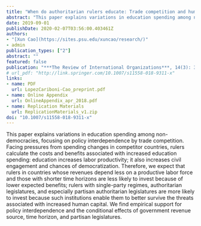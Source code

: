 ```yaml
---
title: "When do authoritarian rulers educate: Trade competition and human capital investment in Non-Democracies"
abstract: "This paper explains variations in education spending among non-democracies, focusing on policy interdependence by trade competition. Facing pressures from spending changes in competitor countries, rulers calculate the costs and benefits associated with increased education spending: education increases labor productivity; it also increases civil engagement and chances of democratization. Therefore, we expect that rulers in countries whose revenues depend less on a productive labor force and those with shorter time horizons are less likely to invest because of lower expected benefits; rulers with single-party regimes, authoritarian legislatures, and especially partisan authoritarian legislatures are more likely to invest because such institutions enable them to better survive the threats associated with increased human capital. We find empirical support for policy interdependence and the conditional effects of government revenue source, time horizon, and partisan legislatures."
date: 2019-09-01
publishDate: 2020-02-07T03:56:00.403461Z
authors: 
- "[Xun Cao](https://sites.psu.edu/xuncao/research/)"
- admin
publication_types: ["2"]
abstract: ""
featured: false
publication: "***The Review of International Organizations***, 14(3): 367–405"
# url_pdf: "http://link.springer.com/10.1007/s11558-018-9311-x"
links:
- name: PDF
  url: LopezCariboni-Cao_preprint.pdf
- name: Online Appendix
  url: OnlineAppendix_apr_2018.pdf
- name: Replication Materials
  url: ReplicationMaterials_v1.zip
doi: "10.1007/s11558-018-9311-x"
---
```


This paper explains variations in education spending among non-democracies, focusing on policy interdependence by trade competition. Facing pressures from spending changes in competitor countries, rulers calculate the costs and benefits associated with increased education spending: education increases labor productivity; it also increases civil engagement and chances of democratization. Therefore, we expect that rulers in countries whose revenues depend less on a productive labor force and those with shorter time horizons are less likely to invest because of lower expected benefits; rulers with single-party regimes, authoritarian legislatures, and especially partisan authoritarian legislatures are more likely to invest because such institutions enable them to better survive the threats associated with increased human capital. We find empirical support for policy interdependence and the conditional effects of government revenue source, time horizon, and partisan legislatures.
